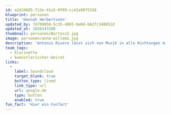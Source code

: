 ```yaml
---
id: a2d34685-f13e-41a3-8f89-cc42a9075328
blueprint: personen
title: 'Hannah Herbertsonn'
updated_by: 7d709850-5c35-4065-be68-b627c348051d
updated_at: 1656343308
thumbnail: personen/Bartosz2.jpg
image: personen/anne-willem2.jpg
description: 'Antonio Rivero lässt sich von Musik in alle Richtungen mitnehmen und verbindet das gerne mit viel Reisen. Neben Stegreif ist er beim Filmorchester tätig, singt und spielt gerne andere Instrumente'
team_tags:
  - klarinette
  - kuenstlerischer-beirat
links:
  -
    label: Soundcloud
    target_blank: true
    button_type: lined
    link_type: url
    url: google.de
    type: button
    enabled: true
fun_fact: 'Hier ein Funfact'
---
```


